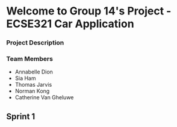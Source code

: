 
# Welcome to Group 14's Project - ECSE321 Car Application

### Project Description

### Team Members
- Annabelle Dion
- Sia Ham
- Thomas Jarvis
- Norman Kong
- Catherine Van Gheluwe 

## Sprint 1

